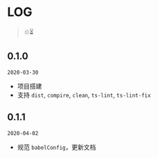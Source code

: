 # LOG

> ⏲⏳

## 0.1.0

`2020-03-30`

- 项目搭建
- 支持 `dist`, `compire`, `clean`, `ts-lint`, `ts-lint-fix`

## 0.1.1

`2020-04-02`

- 规范 `babelConfig`，更新文档

